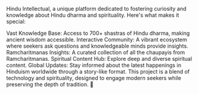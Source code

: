 Hindu Intellectual, a unique platform dedicated to fostering curiosity and knowledge about Hindu dharma and spirituality. Here's what makes it special:

Vast Knowledge Base: Access to 700+ shastras of Hindu dharma, making ancient wisdom accessible.
Interactive Community: A vibrant ecosystem where seekers ask questions and knowledgeable minds provide insights.
Ramcharitmanas Insights: A curated collection of all the chaupayis from Ramcharitmanas.
Spiritual Content Hub: Explore deep and diverse spiritual content.
Global Updates: Stay informed about the latest happenings in Hinduism worldwide through a story-like format.
This project is a blend of technology and spirituality, designed to engage modern seekers while preserving the depth of tradition. 🚀

